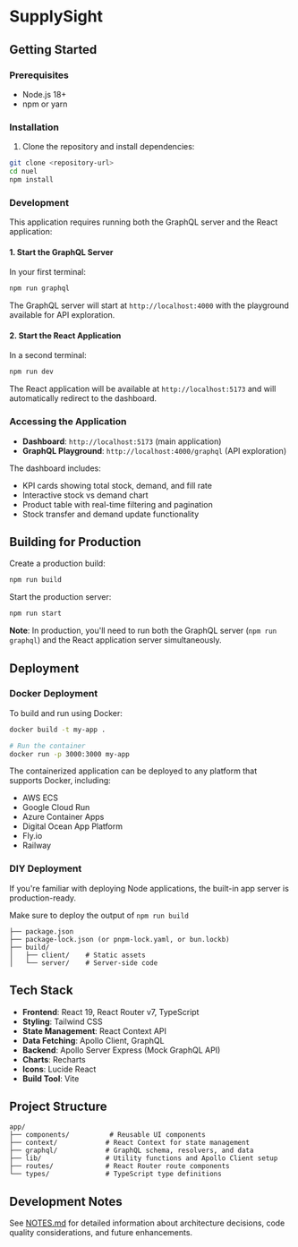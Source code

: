 # SupplySight

## Getting Started

### Prerequisites

- Node.js 18+ 
- npm or yarn

### Installation

1. Clone the repository and install dependencies:

```bash
git clone <repository-url>
cd nuel
npm install
```

### Development

This application requires running both the GraphQL server and the React application:

#### 1. Start the GraphQL Server

In your first terminal:

```bash
npm run graphql
```

The GraphQL server will start at `http://localhost:4000` with the playground available for API exploration.

#### 2. Start the React Application

In a second terminal:

```bash
npm run dev
```

The React application will be available at `http://localhost:5173` and will automatically redirect to the dashboard.

### Accessing the Application

- **Dashboard**: `http://localhost:5173` (main application)
- **GraphQL Playground**: `http://localhost:4000/graphql` (API exploration)

The dashboard includes:
- KPI cards showing total stock, demand, and fill rate
- Interactive stock vs demand chart
- Product table with real-time filtering and pagination
- Stock transfer and demand update functionality

## Building for Production

Create a production build:

```bash
npm run build
```

Start the production server:

```bash
npm run start
```

**Note**: In production, you'll need to run both the GraphQL server (`npm run graphql`) and the React application server simultaneously.

## Deployment

### Docker Deployment

To build and run using Docker:

```bash
docker build -t my-app .

# Run the container
docker run -p 3000:3000 my-app
```

The containerized application can be deployed to any platform that supports Docker, including:

- AWS ECS
- Google Cloud Run
- Azure Container Apps
- Digital Ocean App Platform
- Fly.io
- Railway

### DIY Deployment

If you're familiar with deploying Node applications, the built-in app server is production-ready.

Make sure to deploy the output of `npm run build`

```
├── package.json
├── package-lock.json (or pnpm-lock.yaml, or bun.lockb)
├── build/
│   ├── client/    # Static assets
│   └── server/    # Server-side code
```

## Tech Stack

- **Frontend**: React 19, React Router v7, TypeScript
- **Styling**: Tailwind CSS  
- **State Management**: React Context API
- **Data Fetching**: Apollo Client, GraphQL
- **Backend**: Apollo Server Express (Mock GraphQL API)
- **Charts**: Recharts
- **Icons**: Lucide React
- **Build Tool**: Vite

## Project Structure

```
app/
├── components/          # Reusable UI components
├── context/            # React Context for state management  
├── graphql/            # GraphQL schema, resolvers, and data
├── lib/                # Utility functions and Apollo Client setup
├── routes/             # React Router route components
└── types/              # TypeScript type definitions
```

## Development Notes

See [NOTES.md](./NOTES.md) for detailed information about architecture decisions, code quality considerations, and future enhancements.

